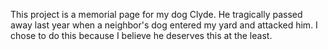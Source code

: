 This project is a memorial page for my dog Clyde. He tragically passed away last year when a neighbor's dog entered my yard and attacked him. I chose to do this because I believe he deserves this at the least.
